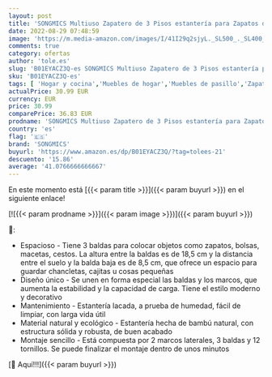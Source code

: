 ```yaml
---
layout: post
title: 'SONGMICS Multiuso Zapatero de 3 Pisos estantería para Zapatos de bambú Organizador para Entrada Pasillo LBS03H'
date: 2022-08-29 07:48:59
image: 'https://m.media-amazon.com/images/I/41I29q2sjyL._SL500_._SL400_.jpg'
comments: true
category: ofertas
author: 'tole.es'
slug: 'B01EYACZ3Q-es SONGMICS Multiuso Zapatero de 3 Pisos estantería para...'
sku: 'B01EYACZ3Q-es'
tags: [ 'Hogar y cocina','Muebles de hogar','Muebles de pasillo','Zapateros','Zapateros de pasillo','songmics','zapatos','🇪🇸', ]
actualPrice: 30.99 EUR
currency: EUR
price: 30.99
comparePrice: 36.83 EUR
prodname: 'SONGMICS Multiuso Zapatero de 3 Pisos estantería para Zapatos de bambú Organizador para Entrada Pasillo LBS03H'
country: 'es'
flag: '🇪🇸'
brand: 'SONGMICS'
buyurl: 'https://www.amazon.es/dp/B01EYACZ3Q/?tag=tolees-21'
descuento: '15.86'
average: '41.0766666666667'
---
```


En este momento está [{{< param title >}}]({{< param buyurl >}}) en el siguiente enlace!

[![{{< param prodname >}}]({{< param image >}})]({{< param buyurl >}})

🔎:

- Espacioso - Tiene 3 baldas para colocar objetos como zapatos, bolsas, macetas, cestos. La altura entre la baldas es de 18,5 cm y la distancia entre el suelo y la balda baja es de 8,5 cm, que ofrece un espacio para guardar chancletas, cajitas u cosas pequeñas
- Diseño único - Se unen en forma especial las baldas y los marcos, que aumenta la estabilidad y la capacidad de carga. Tiene el estilo moderno y decorativo
- Mantenimiento - Estantería lacada, a prueba de humedad, fácil de limpiar, con larga vida útil
- Material natural y ecológico - Estantería hecha de bambú natural, con estructura sólida y robusta, de buen acabado
- Montaje sencillo - Está compuesta por 2 marcos laterales, 3 baldas y 12 tornillos. Se puede finalizar el montaje dentro de unos minutos

[🛒 Aquí!!!]({{< param buyurl >}})
